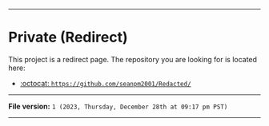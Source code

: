 
***

# Private (Redirect)

This project is a redirect page. The repository you are looking for is located here:

- [:octocat: `https://github.com/seanpm2001/Redacted/`](https://github.com/seanpm2001/Redacted/)

***

**File version:** `1 (2023, Thursday, December 28th at 09:17 pm PST)`

***
